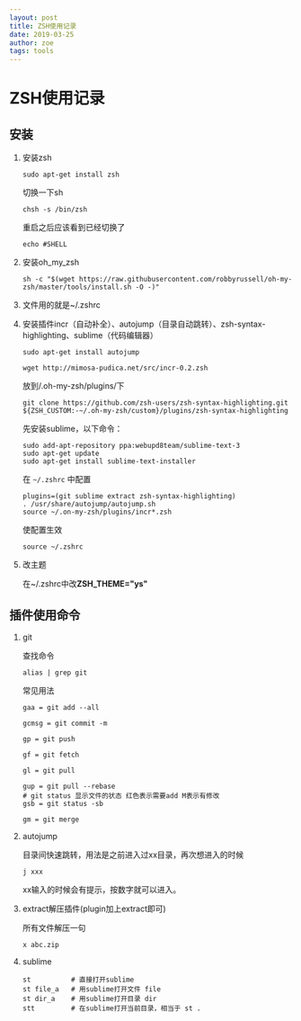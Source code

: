```yaml
---
layout: post
title: ZSH使用记录
date: 2019-03-25
author: zoe
tags: tools
---
```


# ZSH使用记录

## 安装

1. 安装zsh

   ```Shell
   sudo apt-get install zsh
   ```

   切换一下sh

   ```Shell
   chsh -s /bin/zsh
   ```

   重启之后应该看到已经切换了

   ```Shell
   echo #SHELL
   ```

2. 安装oh_my_zsh

   ```Shell
   sh -c "$(wget https://raw.githubusercontent.com/robbyrussell/oh-my-zsh/master/tools/install.sh -O -)"
   ```

3. 文件用的就是~/.zshrc

4. 安装插件incr（自动补全）、autojump（目录自动跳转）、zsh-syntax-highlighting、sublime（代码编辑器）

   ```Shell
   sudo apt-get install autojump
   ```

   ```Shell
   wget http://mimosa-pudica.net/src/incr-0.2.zsh
   ```
   放到/.oh-my-zsh/plugins/下
   
   ```Shell
   git clone https://github.com/zsh-users/zsh-syntax-highlighting.git ${ZSH_CUSTOM:-~/.oh-my-zsh/custom}/plugins/zsh-syntax-highlighting
   ```
   
   先安装sublime，以下命令：
   ```Shell
   sudo add-apt-repository ppa:webupd8team/sublime-text-3
   sudo apt-get update
   sudo apt-get install sublime-text-installer
   ```
   在 `~/.zshrc` 中配置
   
   ```Shell
   plugins=(git sublime extract zsh-syntax-highlighting)
   . /usr/share/autojump/autojump.sh
   source ~/.on-my-zsh/plugins/incr*.zsh
   ```

   使配置生效
   
   ```Shell
   source ~/.zshrc
   ```

5. 改主题

   在~/.zshrc中改**ZSH_THEME="ys"**

## 插件使用命令

1. git

   查找命令

   ```Shell
   alias | grep git
   ```

   常见用法
   ```Shell
   gaa = git add --all
   
   gcmsg = git commit -m
   
   gp = git push

   gf = git fetch

   gl = git pull

   gup = git pull --rebase
   # git status 显示文件的状态 红色表示需要add M表示有修改
   gsb = git status -sb

   gm = git merge
   ```

2. autojump

   目录间快速跳转，用法是之前进入过xx目录，再次想进入的时候

   ```Shell
   j xxx
   ```

   xx输入的时候会有提示，按数字就可以进入。

3. extract解压插件(plugin加上extract即可)

   所有文件解压一句 

   ```Shell
   x abc.zip
   ```

4. sublime

   ```Shell
   st          # 直接打开sublime
   st file_a   # 用sublime打开文件 file
   st dir_a    # 用sublime打开目录 dir
   stt         # 在sublime打开当前目录，相当于 st .
   ```

   
